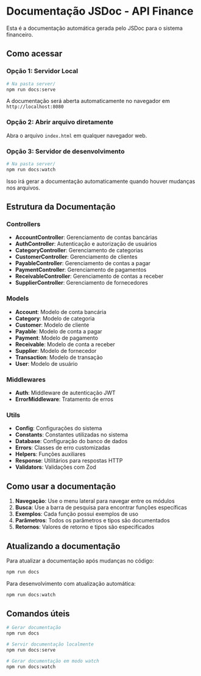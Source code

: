# Documentação JSDoc - API Finance

Esta é a documentação automática gerada pelo JSDoc para o sistema financeiro.

## Como acessar

### Opção 1: Servidor Local
```bash
# Na pasta server/
npm run docs:serve
```
A documentação será aberta automaticamente no navegador em `http://localhost:8080`

### Opção 2: Abrir arquivo diretamente
Abra o arquivo `index.html` em qualquer navegador web.

### Opção 3: Servidor de desenvolvimento
```bash
# Na pasta server/
npm run docs:watch
```
Isso irá gerar a documentação automaticamente quando houver mudanças nos arquivos.

## Estrutura da Documentação

### Controllers
- **AccountController**: Gerenciamento de contas bancárias
- **AuthController**: Autenticação e autorização de usuários
- **CategoryController**: Gerenciamento de categorias
- **CustomerController**: Gerenciamento de clientes
- **PayableController**: Gerenciamento de contas a pagar
- **PaymentController**: Gerenciamento de pagamentos
- **ReceivableController**: Gerenciamento de contas a receber
- **SupplierController**: Gerenciamento de fornecedores

### Models
- **Account**: Modelo de conta bancária
- **Category**: Modelo de categoria
- **Customer**: Modelo de cliente
- **Payable**: Modelo de conta a pagar
- **Payment**: Modelo de pagamento
- **Receivable**: Modelo de conta a receber
- **Supplier**: Modelo de fornecedor
- **Transaction**: Modelo de transação
- **User**: Modelo de usuário

### Middlewares
- **Auth**: Middleware de autenticação JWT
- **ErrorMiddleware**: Tratamento de erros

### Utils
- **Config**: Configurações do sistema
- **Constants**: Constantes utilizadas no sistema
- **Database**: Configuração do banco de dados
- **Errors**: Classes de erro customizadas
- **Helpers**: Funções auxiliares
- **Response**: Utilitários para respostas HTTP
- **Validators**: Validações com Zod

## Como usar a documentação

1. **Navegação**: Use o menu lateral para navegar entre os módulos
2. **Busca**: Use a barra de pesquisa para encontrar funções específicas
3. **Exemplos**: Cada função possui exemplos de uso
4. **Parâmetros**: Todos os parâmetros e tipos são documentados
5. **Retornos**: Valores de retorno e tipos são especificados

## Atualizando a documentação

Para atualizar a documentação após mudanças no código:

```bash
npm run docs
```

Para desenvolvimento com atualização automática:

```bash
npm run docs:watch
```

## Comandos úteis

```bash
# Gerar documentação
npm run docs

# Servir documentação localmente
npm run docs:serve

# Gerar documentação em modo watch
npm run docs:watch
``` 